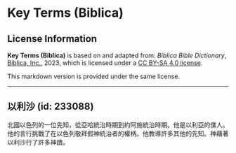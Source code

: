 # Key Terms (Biblica)

## License Information

**Key Terms (Biblica)** is based on and adapted from: _Biblica Bible Dictionary_, [Biblica, Inc.](https://www.biblica.com/), 2023, which is licensed under a [CC BY-SA 4.0 license](https://creativecommons.org/licenses/by-sa/4.0/legalcode.en).

This markdown version is provided under the same license.



--------------------------------

## 以利沙 (id: 233088)

北國以色列的一位先知，從亞哈統治時期到約阿施統治時期。他是以利亞的僕人。他的言行挑戰了在以色列敬拜假神統治者的權柄。他教導許多其他的先知。神藉著以利沙行了許多神蹟。


